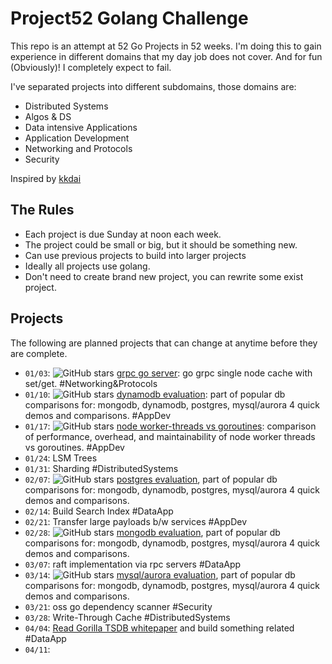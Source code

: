 # Project52 Golang Challenge

This repo is an attempt at 52 Go Projects in 52 weeks. I'm doing this to gain experience in different domains that my day job does not cover. And for fun (Obviously)! I completely expect to fail. 

I've separated projects into different subdomains, those domains are:

* Distributed Systems
* Algos & DS
* Data intensive Applications
* Application Development
* Networking and Protocols
* Security

Inspired by [kkdai](https://github.com/kkdai/project52)

## The Rules

* Each project is due Sunday at noon each week.
* The project could be small or big, but it should be something new.
* Can use previous projects to build into larger projects
* Ideally all projects use golang.
* Don't need to create brand new project, you can rewrite some exist project.

## Projects

The following are planned projects that can change at anytime before they are complete.

* `01/03`: ![GitHub stars](https://img.shields.io/github/stars/danielbh/hello-grpc-go?style=social) [grpc go server](https://github.com/danielbh/hello-grpc-go): go grpc single node cache with set/get. #Networking&Protocols
* `01/10`:  ![GitHub stars](https://img.shields.io/github/stars/danielbh/popular-db-comparisons?style=social) [dynamodb evaluation](https://github.com/danielbh/popular-db-comparisons): part of popular db comparisons for: mongodb, dynamodb, postgres, mysql/aurora 4 quick demos and comparisons. #AppDev
* `01/17`: ![GitHub stars](https://img.shields.io/github/stars/danielbh/node-workers-vs-goroutines?style=social) [node worker-threads vs goroutines](https://github.com/danielbh/node-worker-threads-vs-goroutines): comparison of performance, overhead, and maintainability of node worker threads vs goroutines. #AppDev
* `01/24`: LSM Trees
* `01/31`: Sharding #DistributedSystems
* `02/07`: ![GitHub stars](https://img.shields.io/github/stars/danielbh/popular-db-comparisons?style=social) [postgres evaluation](https://github.com/danielbh/popular-db-comparisons), part of popular db comparisons for: mongodb, dynamodb, postgres, mysql/aurora 4 quick demos and comparisons.
* `02/14`:  Build Search Index #DataApp
* `02/21`: Transfer large payloads b/w services #AppDev
* `02/28`: ![GitHub stars](https://img.shields.io/github/stars/danielbh/popular-db-comparisons?style=social) [mongodb evaluation](https://github.com/danielbh/popular-db-comparisons), part of popular db comparisons for: mongodb, dynamodb, postgres, mysql/aurora 4 quick demos and comparisons.
* `03/07`: raft implementation via rpc servers #DataApp
* `03/14`:  ![GitHub stars](https://img.shields.io/github/stars/danielbh/popular-db-comparisons?style=social) [mysql/aurora evaluation](https://github.com/danielbh/popular-db-comparisons), part of popular db comparisons for: mongodb, dynamodb, postgres, mysql/aurora 4 quick demos and comparisons.
* `03/21`: oss go dependency scanner #Security
* `03/28`: Write-Through Cache #DistributedSystems
* `04/04`: [Read Gorilla TSDB whitepaper](https://www.vldb.org/pvldb/vol8/p1816-teller.pdf) and build something related #DataApp 
* `04/11`: 
